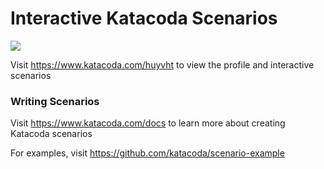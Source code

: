 # Interactive Katacoda Scenarios

[![](http://shields.katacoda.com/katacoda/huyvht/count.svg)](https://www.katacoda.com/huyvht "Get your profile on Katacoda.com")

Visit https://www.katacoda.com/huyvht to view the profile and interactive scenarios

### Writing Scenarios
Visit https://www.katacoda.com/docs to learn more about creating Katacoda scenarios

For examples, visit https://github.com/katacoda/scenario-example
